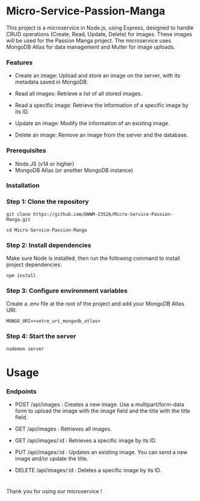 # Micro-Service-Passion-Manga

This project is a microservice in Node.js, using Express, designed to handle CRUD operations (Create, Read, Update, Delete) for images. These images will be used for the Passion Manga project. The microservice uses MongoDB Atlas for data management and Multer for image uploads.

### Features

- Create an image: Upload and store an image on the server, with its metadata saved in MongoDB.

- Read all images: Retrieve a list of all stored images.

- Read a specific image: Retrieve the information of a specific image by its ID.

- Update an image: Modify the information of an existing image.

- Delete an image: Remove an image from the server and the database.

### Prerequisites

- Node.JS (v14 or higher)
- MongoDB Atlas (or another MongoDB instance)

### Installation

### Step 1: Clone the repository

```
git clone https://github.com/DWWM-23526/Micro-Service-Passion-Manga.git
```

```
cd Micro-Service-Passion-Manga
```

### Step 2: Install dependencies

Make sure Node is installed, then run the following command to install project dependencies:

```
npm install
```

### Step 3: Configure environment variables

Create a .env file at the root of the project and add your MongoDB Atlas URI:

```
MONGO_URI=<votre_uri_mongodb_atlas>
```

### Step 4: Start the server

```
nodemon server
```

# Usage

### Endpoints

- POST /api/images : Creates a new image. Use a multipart/form-data form to upload the image with the image field and the title with the title field.

- GET /api/images : Retrieves all images.

- GET /api/images/:id : Retrieves a specific image by its ID.

- PUT /api/images/:id : Updates an existing image. You can send a new image and/or update the title.

- DELETE /api/images/:id : Deletes a specific image by its ID.

#

Thank you for using our microservice !
